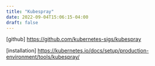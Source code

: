```yaml
---
title: "Kubespray"
date: 2022-09-04T15:06:15-04:00
draft: false
---
```


[github] https://github.com/kubernetes-sigs/kubespray

[installation] https://kubernetes.io/docs/setup/production-environment/tools/kubespray/